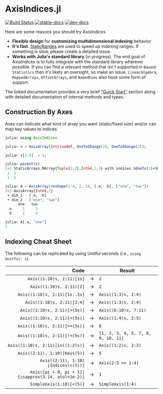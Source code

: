 # AxisIndices.jl

[![Build Status](https://travis-ci.com/Tokazama/AxisIndices.jl.svg?branch=master)](https://travis-ci.com/Tokazama/AxisIndices.jl)
[![stable-docs](https://img.shields.io/badge/docs-stable-blue.svg)](https://Tokazama.github.io/AxisIndices.jl/stable)
[![dev-docs](https://img.shields.io/badge/docs-dev-blue.svg)](https://Tokazama.github.io/AxisIndices.jl/dev)

Here are some reasons you should try AxisIndices
* **Flexible design** for **customizing multidimensional indexing** behavior
* **It's fast**. [StaticRanges](https://github.com/Tokazama/StaticRanges.jl) are used to speed up indexing ranges. If something is slow, please create a detailed issue.
* **Works with Julia's standard library** (in progress). The end goal of AxisIndices is to fully integrate with the standard library wherever possible. If you can find a relevant method that isn't supported in `Base`or  `Statistics` then it's likely an oversight, so make an issue. `LinearAlgebra`, `MappedArrays`, `OffsetArrays`, and `NamedDims` also have some form of support.

The linked documentation provides a very brief ["Quick Start"](https://tokazama.github.io/AxisIndices.jl/dev/quick_start/) section along with detailed documentation of internal methods and types.

## Construction By Axes

Axes can indicate what kind of array you want (static/fixed size) and/or can map key values to indices.

```julia
julia> using AxisIndices

julia> x = AxisArray{Int}(undef, OneToSRange(2), OneToSRange(2));

julia> x[1:4] .= 1;

julia> parent(x)
2×2 StaticArrays.MArray{Tuple{2,2},Int64,2,4} with indices SOneTo(2)×SOneTo(2):
 1  1
 1  1

julia> A = AxisArray(reshape(1:4, 2, 2), [:a, :b], ["one", "two"])
2×2 AxisArray{Int64,2}
 • dim_1 - [:a, :b]
 • dim_2 - ["one", "two"]
      one   two
  a     1     3
  b     2     4

julia> A[:a, "one"]
1
```

## Indexing Cheat Sheet

The following can be replicated by using Unitful seconds (i.e., `using Unitful: s`)

| Code                                              |    | Result                           |
|--------------------------------------------------:|----|----------------------------------|
| `Axis((1:10)s, 2:11)[1s]`                           | -> | `2`                                |
| `Axis((1:10)s, 2:11)[2]`                            | -> | `2`                                |
| `Axis((1:10)s, 2:11)[1s..3s]`                       | -> | `Axis((1:3)s, 2:4)`                |
| `Axis((1:10)s, 2:11)[2:4]`                          | -> | `Axis((1:3)s, 2:4)`                |
| `Axis((1:10)s, 2:11)[>(5s)]`                        | -> | `Axis((6:10)s, 7:11)`              |
| `Axis((1:10)s, 2:11)[<(5s)]`                        | -> | `Axis((1:4)s, 2:5)`                |
| `Axis((1:10)s, 2:11)[==(5s)]`                       | -> | `6`                                |
| `Axis((1:10)s, 2:11)[!=(5s)]`                       | -> | `[1, 2, 3, 4, 5, 7, 8, 9, 10, 11]` |
| `Axis((1:10)s, 2:11)[in((1:2)s)]`                   | -> | `Axis((1:2)s, 2:3)`                |
| `Axis((2:11), 1:10)[Keys(5)]`                       | -> | `5`                                |
| `Axis((2:11), 1:10)[Indices(<(5))]`                 | -> | `Axis(2:5 => 1:4)`                 |
| `Axis([pi + 0, pi + 1])[isapprox(3.14, atol=1e-2)]` | -> | `1`                                |
| `SimpleAxis(1:10)[<(5)]`                            | -> | `SimpleAxis(1:4)`                  |

